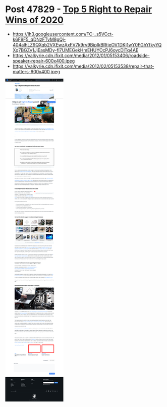 # Post 47829 - [Top 5 Right to Repair Wins of 2020](https://www.ifixit.com/News/47829/top-5-right-to-repair-wins-of-2020)

- https://lh3.googleusercontent.com/FC-_s5VCct-k6F9F5_qDNzFTvM8gQj-404alhLZ9QXqb2VXEwzAxFV7k9rv9BipIkBRtjeOV1DKj1wY0FGhYfkyYQXq7BGZy1JjEasMDy-fl7UMEGekHmEHUYOcPJ6ovcDlTq4AE
- https://valkyrie.cdn.ifixit.com/media/2012/01/05153406/roadside-speaker-repair-600x400.jpeg
- https://valkyrie.cdn.ifixit.com/media/2012/02/05153538/repair-that-matters-600x400.jpeg

![screencap](screenshots/12a20c80-6c2a-46cd-ae25-279ec999b99d.png)

